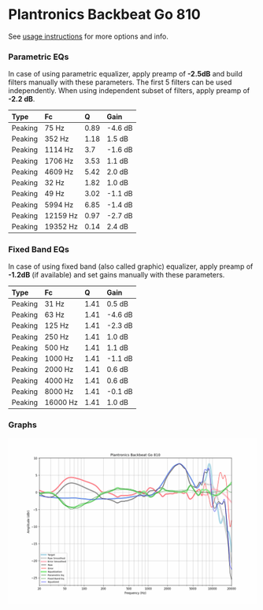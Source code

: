# Plantronics Backbeat Go 810
See [usage instructions](https://github.com/jaakkopasanen/AutoEq#usage) for more options and info.

### Parametric EQs
In case of using parametric equalizer, apply preamp of **-2.5dB** and build filters manually
with these parameters. The first 5 filters can be used independently.
When using independent subset of filters, apply preamp of **-2.2 dB**.

| Type    | Fc       |    Q | Gain    |
|:--------|:---------|:-----|:--------|
| Peaking | 75 Hz    | 0.89 | -4.6 dB |
| Peaking | 352 Hz   | 1.18 | 1.5 dB  |
| Peaking | 1114 Hz  | 3.7  | -1.6 dB |
| Peaking | 1706 Hz  | 3.53 | 1.1 dB  |
| Peaking | 4609 Hz  | 5.42 | 2.0 dB  |
| Peaking | 32 Hz    | 1.82 | 1.0 dB  |
| Peaking | 49 Hz    | 3.02 | -1.1 dB |
| Peaking | 5994 Hz  | 6.85 | -1.4 dB |
| Peaking | 12159 Hz | 0.97 | -2.7 dB |
| Peaking | 19352 Hz | 0.14 | 2.4 dB  |

### Fixed Band EQs
In case of using fixed band (also called graphic) equalizer, apply preamp of **-1.2dB**
(if available) and set gains manually with these parameters.

| Type    | Fc       |    Q | Gain    |
|:--------|:---------|:-----|:--------|
| Peaking | 31 Hz    | 1.41 | 0.5 dB  |
| Peaking | 63 Hz    | 1.41 | -4.6 dB |
| Peaking | 125 Hz   | 1.41 | -2.3 dB |
| Peaking | 250 Hz   | 1.41 | 1.0 dB  |
| Peaking | 500 Hz   | 1.41 | 1.1 dB  |
| Peaking | 1000 Hz  | 1.41 | -1.1 dB |
| Peaking | 2000 Hz  | 1.41 | 0.6 dB  |
| Peaking | 4000 Hz  | 1.41 | 0.6 dB  |
| Peaking | 8000 Hz  | 1.41 | -0.1 dB |
| Peaking | 16000 Hz | 1.41 | 1.0 dB  |

### Graphs
![](./Plantronics%20Backbeat%20Go%20810.png)